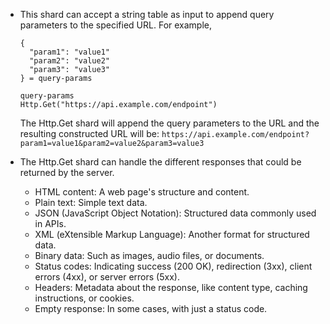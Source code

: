 - This shard can accept a string table as input to append query parameters to the specified URL.
  For example,
  ```shards
  {
    "param1": "value1"
    "param2": "value2"
    "param3": "value3"
  } = query-params

  query-params
  Http.Get("https://api.example.com/endpoint")
  ```
  The Http.Get shard will append the query parameters to the URL and the resulting constructed URL will be: `https://api.example.com/endpoint?param1=value1&param2=value2&param3=value3`

- The Http.Get shard can handle the different responses that could be returned by the server.
  - HTML content: A web page's structure and content.
  - Plain text: Simple text data.
  - JSON (JavaScript Object Notation): Structured data commonly used in APIs.
  - XML (eXtensible Markup Language): Another format for structured data.
  - Binary data: Such as images, audio files, or documents.
  - Status codes: Indicating success (200 OK), redirection (3xx), client errors (4xx), or server errors (5xx).
  - Headers: Metadata about the response, like content type, caching instructions, or cookies.
  - Empty response: In some cases, with just a status code.